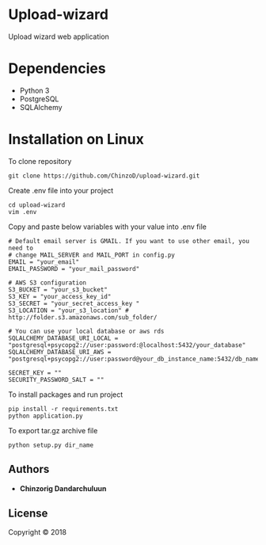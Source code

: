 # Upload-wizard
Upload wizard web application

# Dependencies

* Python 3
* PostgreSQL
* SQLAlchemy

# Installation on Linux 

To clone repository 

```shell
git clone https://github.com/ChinzoD/upload-wizard.git
```
Create .env file into your project

```shell
cd upload-wizard
vim .env
```
Copy and paste below variables with your value into .env file

```shell
# Default email server is GMAIL. If you want to use other email, you need to 
# change MAIL_SERVER and MAIL_PORT in config.py
EMAIL = "your_email"
EMAIL_PASSWORD = "your_mail_password"

# AWS S3 configuration
S3_BUCKET = "your_s3_bucket"
S3_KEY = "your_access_key_id"
S3_SECRET = "your_secret_access_key "
S3_LOCATION = "your_s3_location" # http://folder.s3.amazonaws.com/sub_folder/

# You can use your local database or aws rds
SQLALCHEMY_DATABASE_URI_LOCAL = "postgresql+psycopg2://user:password:@localhost:5432/your_database"
SQLALCHEMY_DATABASE_URI_AWS = "postgresql+psycopg2://user:password@your_db_instance_name:5432/db_name"

SECRET_KEY = ""
SECURITY_PASSWORD_SALT = ""
```
To install packages and run project 

```shell
pip install -r requirements.txt
python application.py
```

To export tar.gz archive file

```shell
python setup.py dir_name
```

## Authors

* **Chinzorig Dandarchuluun**

## License

Copyright © 2018

